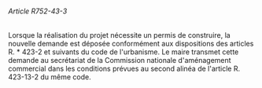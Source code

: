###### Article R752-43-3

Lorsque la réalisation du projet nécessite un permis de construire, la nouvelle demande est déposée conformément aux dispositions des articles R. * 423-2 et suivants du code de l'urbanisme. Le maire transmet cette demande au secrétariat de la Commission nationale d'aménagement commercial dans les conditions prévues au second alinéa de l'article R. 423-13-2 du même code.


